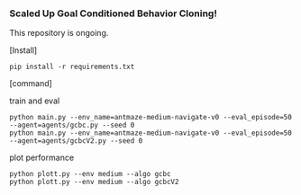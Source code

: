 ### Scaled Up Goal Conditioned Behavior Cloning! 

This repository is ongoing.

[Install]
```commandline
pip install -r requirements.txt
```

[command]

train and eval
```commandline
python main.py --env_name=antmaze-medium-navigate-v0 --eval_episode=50 --agent=agents/gcbc.py --seed 0
python main.py --env_name=antmaze-medium-navigate-v0 --eval_episode=50 --agent=agents/gcbcV2.py --seed 0 
```

plot performance
```commandline
python plott.py --env medium --algo gcbc
python plott.py --env medium --algo gcbcV2
```
